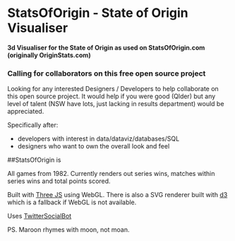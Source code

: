 # StatsOfOrigin - State of Origin Visualiser
**3d Visualiser for the State of Origin as used on StatsOfOrigin.com (originally OriginStats.com)**

### Calling for collaborators on this free open source project

Looking for any interested Designers / Developers to help collaborate on this open source project. It would help if you were good (Qlder) but any level of talent (NSW have lots, just lacking in results department) would be appreciated.

Specifically after:
- developers with interest in data/dataviz/databases/SQL
- designers who want to own the overall look and feel

##StatsOfOrigin is

All games from 1982. Currently renders out series wins, matches within series wins and total points scored.

Built with [Three JS](http://threejs.org/) using WebGL. There is also a SVG renderer built with [d3](http://d3js.org/) which is a fallback if WebGL is not available.

Uses [TwitterSocialBot](https://github.com/raurir/TwitterSocialBot)

PS. Maroon rhymes with moon, not moan.